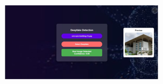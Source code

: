 ![image_alt](https://github.com/jahnavi200431/Deepfake/blob/1525a9abd6fd11752db3f0b6c3117c0dfffc3ffb/img.jpg)
 
 
